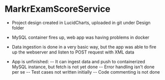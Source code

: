 # MarkrExamScoreService

- Project design created in LucidCharts, uploaded in git under Design folder
- MySQL container fires up, web app was having problems in docker
- Data ingestion is done in a very basic way, but the app was able to fire up the webserver and listen to POST request with XML data

- App is unfinished:
-- It can ingest data and push to containerized MySQL instance, but fetch is not yet done
-- Error handling isn't done per se
-- Test cases not written initially
-- Code commenting is not done